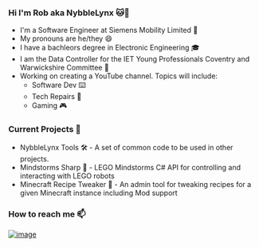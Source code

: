 ### Hi I'm Rob aka NybbleLynx 🐱👋
* I'm a Software Engineer at Siemens Mobility Limited 🚆
* My pronouns are he/they 😄
* I have a bachleors degree in Electronic Engineering 🎓
* I am the Data Controller for the IET Young Professionals Coventry and Warwickshire Committee 💽
* Working on creating a YouTube channel. Topics will include:
  * Software Dev ⌨️
  * Tech Repairs 🔧
  * Gaming 🎮

### Current Projects 📓
* NybbleLynx Tools 🛠 - A set of common code to be used in other projects.
* Mindstorms Sharp 🤖 - LEGO Mindstorms C# API for controlling and interacting with LEGO robots
* Minecraft Recipe Tweaker 🔧 - An admin tool for tweaking recipes for a given Minecraft instance including Mod support

### How to reach me 📫
[![image](https://img.shields.io/badge/Twitter-1DA1F2?style=for-the-badge&logo=twitter&logoColor=white)](https://twitter.com/NybbleLynx)

<!--
**NybbleLynx/NybbleLynx** is a ✨ _special_ ✨ repository because its `README.md` (this file) appears on your GitHub profile.

Here are some ideas to get you started:

- 🔭 I’m currently working on ...
- 🌱 I’m currently learning ...
- 👯 I’m looking to collaborate on ...
- 🤔 I’m looking for help with ...
- 💬 Ask me about ...
- 📫 How to reach me: ...
- 😄 Pronouns: ...
- ⚡ Fun fact: ...
-->
